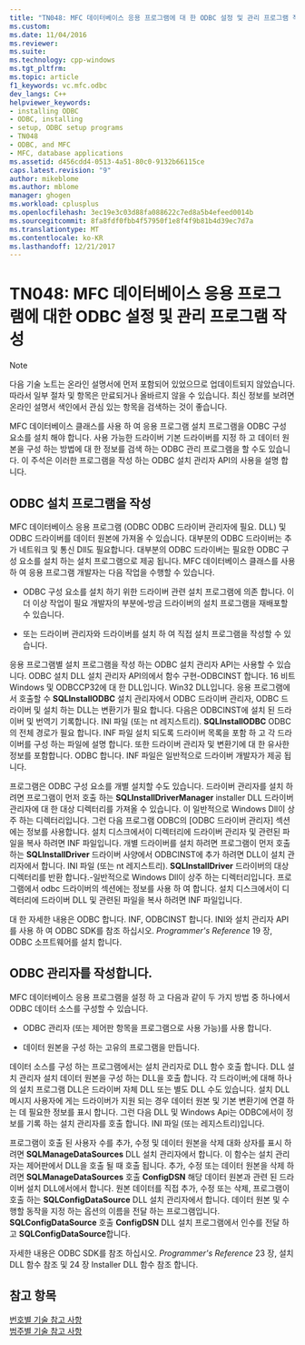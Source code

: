 ```yaml
---
title: "TN048: MFC 데이터베이스 응용 프로그램에 대 한 ODBC 설정 및 관리 프로그램 작성 | Microsoft Docs"
ms.custom: 
ms.date: 11/04/2016
ms.reviewer: 
ms.suite: 
ms.technology: cpp-windows
ms.tgt_pltfrm: 
ms.topic: article
f1_keywords: vc.mfc.odbc
dev_langs: C++
helpviewer_keywords:
- installing ODBC
- ODBC, installing
- setup, ODBC setup programs
- TN048
- ODBC, and MFC
- MFC, database applications
ms.assetid: d456cdd4-0513-4a51-80c0-9132b66115ce
caps.latest.revision: "9"
author: mikeblome
ms.author: mblome
manager: ghogen
ms.workload: cplusplus
ms.openlocfilehash: 3ec19e3c03d88fa088622c7ed8a5b4efeed0014b
ms.sourcegitcommit: 8fa8fdf0fbb4f57950f1e8f4f9b81b4d39ec7d7a
ms.translationtype: MT
ms.contentlocale: ko-KR
ms.lasthandoff: 12/21/2017
---
```

# <a name="tn048-writing-odbc-setup-and-administration-programs-for-mfc-database-applications"></a>TN048: MFC 데이터베이스 응용 프로그램에 대한 ODBC 설정 및 관리 프로그램 작성
> [!NOTE]
>  다음 기술 노트는 온라인 설명서에 먼저 포함되어 있었으므로 업데이트되지 않았습니다. 따라서 일부 절차 및 항목은 만료되거나 올바르지 않을 수 있습니다. 최신 정보를 보려면 온라인 설명서 색인에서 관심 있는 항목을 검색하는 것이 좋습니다.  
  
 MFC 데이터베이스 클래스를 사용 하 여 응용 프로그램 설치 프로그램을 ODBC 구성 요소를 설치 해야 합니다. 사용 가능한 드라이버 기본 드라이버를 지정 하 고 데이터 원본을 구성 하는 방법에 대 한 정보를 검색 하는 ODBC 관리 프로그램을 할 수도 있습니다. 이 주석은 이러한 프로그램을 작성 하는 ODBC 설치 관리자 API의 사용을 설명 합니다.  
  
##  <a name="_mfcnotes_writing_an_odbc_setup_program"></a>ODBC 설치 프로그램을 작성  
 MFC 데이터베이스 응용 프로그램 (ODBC ODBC 드라이버 관리자에 필요. DLL) 및 ODBC 드라이버를 데이터 원본에 가져올 수 있습니다. 대부분의 ODBC 드라이버는 추가 네트워크 및 통신 Dll도 필요합니다. 대부분의 ODBC 드라이버는 필요한 ODBC 구성 요소를 설치 하는 설치 프로그램으로 제공 됩니다. MFC 데이터베이스 클래스를 사용 하 여 응용 프로그램 개발자는 다음 작업을 수행할 수 있습니다.  
  
-   ODBC 구성 요소를 설치 하기 위한 드라이버 관련 설치 프로그램에 의존 합니다. 이 더 이상 작업이 필요 개발자의 부분에-방금 드라이버의 설치 프로그램을 재배포할 수 있습니다.  
  
-   또는 드라이버 관리자와 드라이버를 설치 하 여 직접 설치 프로그램을 작성할 수 있습니다.  
  
 응용 프로그램별 설치 프로그램을 작성 하는 ODBC 설치 관리자 API는 사용할 수 있습니다. ODBC 설치 DLL 설치 관리자 API의에서 함수 구현-ODBCINST 합니다. 16 비트 Windows 및 ODBCCP32에 대 한 DLL입니다. Win32 DLL입니다. 응용 프로그램에서 호출할 수 **SQLInstallODBC** 설치 관리자에서 ODBC 드라이버 관리자, ODBC 드라이버 및 설치 하는 DLL는 변환기가 필요 합니다. 다음은 ODBCINST에 설치 된 드라이버 및 번역기 기록합니다. INI 파일 (또는 nt 레지스트리). **SQLInstallODBC** ODBC의 전체 경로가 필요 합니다. INF 파일 설치 되도록 드라이버 목록을 포함 하 고 각 드라이버를 구성 하는 파일에 설명 합니다. 또한 드라이버 관리자 및 변환기에 대 한 유사한 정보를 포함합니다. ODBC 합니다. INF 파일은 일반적으로 드라이버 개발자가 제공 됩니다.  
  
 프로그램은 ODBC 구성 요소를 개별 설치할 수도 있습니다. 드라이버 관리자를 설치 하려면 프로그램이 먼저 호출 하는 **SQLInstallDriverManager** installer DLL 드라이버 관리자에 대 한 대상 디렉터리를 가져올 수 있습니다. 이 일반적으로 Windows Dll이 상주 하는 디렉터리입니다. 그런 다음 프로그램 ODBC의 [ODBC 드라이버 관리자] 섹션에는 정보를 사용합니다. 설치 디스크에서이 디렉터리에 드라이버 관리자 및 관련된 파일을 복사 하려면 INF 파일입니다. 개별 드라이버를 설치 하려면 프로그램이 먼저 호출 하는 **SQLInstallDriver** 드라이버 사양에서 ODBCINST에 추가 하려면 DLL이 설치 관리자에서 합니다. INI 파일 (또는 nt 레지스트리). **SQLInstallDriver** 드라이버의 대상 디렉터리를 반환 합니다.-일반적으로 Windows Dll이 상주 하는 디렉터리입니다. 프로그램에서 odbc 드라이버의 섹션에는 정보를 사용 하 여 합니다. 설치 디스크에서이 디렉터리에 드라이버 DLL 및 관련된 파일을 복사 하려면 INF 파일입니다.  
  
 대 한 자세한 내용은 ODBC 합니다. INF, ODBCINST 합니다. INI와 설치 관리자 API를 사용 하 여 ODBC SDK를 참조 하십시오. *Programmer's Reference* 19 장, ODBC 소프트웨어를 설치 합니다.  
  
##  <a name="_mfcnotes_writing_an_odbc_administrator"></a>ODBC 관리자를 작성합니다.  
 MFC 데이터베이스 응용 프로그램을 설정 하 고 다음과 같이 두 가지 방법 중 하나에서 ODBC 데이터 소스를 구성할 수 있습니다.  
  
-   ODBC 관리자 (또는 제어판 항목을 프로그램으로 사용 가능)를 사용 합니다.  
  
-   데이터 원본을 구성 하는 고유의 프로그램을 만듭니다.  
  
 데이터 소스를 구성 하는 프로그램에서는 설치 관리자로 DLL 함수 호출 합니다. DLL 설치 관리자 설치 데이터 원본을 구성 하는 DLL을 호출 합니다. 각 드라이버;에 대해 하나의 설치 프로그램 DLL은 드라이버 자체 DLL 또는 별도 DLL 수도 있습니다. 설치 DLL 메시지 사용자에 게는 드라이버가 지원 되는 경우 데이터 원본 및 기본 변환기에 연결 하는 데 필요한 정보를 표시 합니다. 그런 다음 DLL 및 Windows Api는 ODBC에서이 정보를 기록 하는 설치 관리자를 호출 합니다. INI 파일 (또는 레지스트리)입니다.  
  
 프로그램이 호출 된 사용자 수를 추가, 수정 및 데이터 원본을 삭제 대화 상자를 표시 하려면 **SQLManageDataSources** DLL 설치 관리자에서 합니다. 이 함수는 설치 관리자는 제어판에서 DLL을 호출 될 때 호출 됩니다. 추가, 수정 또는 데이터 원본을 삭제 하려면 **SQLManageDataSources** 호출 **ConfigDSN** 해당 데이터 원본과 관련 된 드라이버 설치 DLL에서에서 합니다. 원본 데이터를 직접 추가, 수정 또는 삭제, 프로그램이 호출 하는 **SQLConfigDataSource** DLL 설치 관리자에서 합니다. 데이터 원본 및 수행할 동작을 지정 하는 옵션의 이름을 전달 하는 프로그램입니다. **SQLConfigDataSource** 호출 **ConfigDSN** DLL 설치 프로그램에서 인수를 전달 하 고 **SQLConfigDataSource**합니다.  
  
 자세한 내용은 ODBC SDK를 참조 하십시오. *Programmer's Reference* 23 장, 설치 DLL 함수 참조 및 24 장 Installer DLL 함수 참조 합니다.  
  
## <a name="see-also"></a>참고 항목  
 [번호별 기술 참고 사항](../mfc/technical-notes-by-number.md)   
 [범주별 기술 참고 사항](../mfc/technical-notes-by-category.md)

